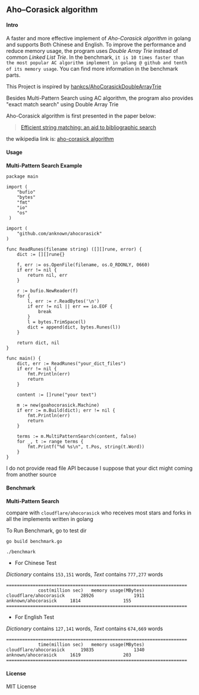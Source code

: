 ## Aho–Corasick algorithm

#### Intro

A faster and more effective implement of *Aho-Corasick algorithm* in golang and supports Both Chinese and English. To improve the performance and reduce memory usage, the program uses *Double Array Trie* instead of common *Linked List Trie*. In the benchmark, `it is 10 times faster than the most popular AC algorithm implement in golang @ github and tenth of its memory usage`. You can find more information in the benchmark parts.

This Project is inspired by [hankcs/AhoCorasickDoubleArrayTrie](https://github.com/hankcs/AhoCorasickDoubleArrayTrie)

Besides Multi-Pattern Search using AC algorithm, the program also provides "exact match search" using Double Array Trie

Aho-Corasick algorithm is first presented in the paper below:

> [Efficient string matching: an aid to bibliographic search](http://dl.acm.org/citation.cfm?id=360855)

the wikipedia link is: [aho-corasick algorithm](https://en.wikipedia.org/wiki/Aho%E2%80%93Corasick_algorithm)

#### Usage

**Multi-Pattern Search Example**

	package main

	import (
	    "bufio"
	    "bytes"
	    "fmt"
	    "io"
	    "os"
	 )

	import (
		"github.com/anknown/ahocorasick"
	)

	func ReadRunes(filename string) ([][]rune, error) {
	    dict := [][]rune{}

	    f, err := os.OpenFile(filename, os.O_RDONLY, 0660)
	    if err != nil {
	        return nil, err
	    }

	    r := bufio.NewReader(f)
	    for {
	        l, err := r.ReadBytes('\n')
	        if err != nil || err == io.EOF {
	            break
	        }
	        l = bytes.TrimSpace(l)
	        dict = append(dict, bytes.Runes(l))
	    }

	    return dict, nil
	}

	func main() {
	    dict, err := ReadRunes("your_dict_files")
	    if err != nil {
	        fmt.Println(err)
	        return
	    }
	
	    content := []rune("your text")
	
	    m := new(goahocorasick.Machine)
	    if err := m.Build(dict); err != nil {
	        fmt.Println(err)
	        return
	    }
	
	    terms := m.MultiPatternSearch(content, false)
	    for _, t := range terms {
	        fmt.Printf("%d %s\n", t.Pos, string(t.Word))
	    }
	}

I do not provide read file API because I suppose that your dict might coming from another source

#### Benchmark

**Multi-Pattern Search**

compare with `cloudflare/ahocorasick` who receives most stars and forks in all the implements written in golang

To Run Benchmark, go to test dir 

	go build benchmark.go
	
	./benchmark


* For Chinese Test

*Dictionary* contains `153,151` words, *Text* contains `777,277` words

	====================================================================
				cost(million sec)	memory usage(MBytes)
	cloudflare/ahocorasick		28926				1911
	anknown/ahocorasick		1814				155
	====================================================================

* For English Test

*Dictionary* contains `127,141` words, *Text* contains `674,669` words

	====================================================================
				time(million sec)	memory usage(MBytes)
	cloudflare/ahocorasick		19835				1340
	anknown/ahocorasick		1619				203
	====================================================================

#### License

MIT License
